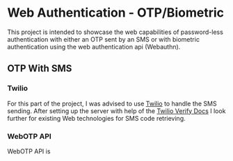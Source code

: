 # Web Authentication - OTP/Biometric

This project is intended to showcase the web capabilities of password-less authentication with either an OTP sent by an SMS or with biometric authentication using the web authentication api (Webauthn).

## OTP With SMS

### Twilio

For this part of the project, I was advised to use [Twilio](https://www.twilio.com/en-us) to handle the SMS sending. 
After setting up the server with help of the [Twilio Verify Docs](https://www.twilio.com/docs/verify/api) I look further for existing Web technologies for SMS code retrieving.

### WebOTP API

WebOTP API is 